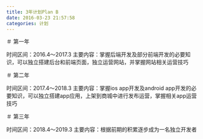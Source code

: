 ```yaml
---
title: 3年计划Plan B
date: 2016-03-23 21:57:58
categories: 计划
---
```


＃ 第一年

时间区间：2016.4～2017.3
主要内容：掌握后端开发及部分前端开发的必要知识，可以独立搭建后台和前端页面，独立运营网站，并掌握网站相关运营技巧

＃ 第二年

时间区间：2017.4～2018.3
主要内容：掌握ios app开发及android app开发的必要知识，可以独立搭建app应用，上架到商城中进行发布运营，掌握相关app运营技巧

＃ 第三年

时间区间：2018.4～2019.3
主要内容：根据前期的积累逐步成为一名独立开发者
